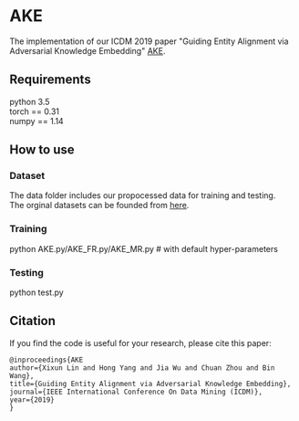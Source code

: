 # AKE
The implementation of our ICDM 2019 paper "Guiding Entity Alignment via Adversarial Knowledge Embedding" [AKE](http://ddl.escience.cn/ff/endH).
## Requirements
python 3.5  
 torch == 0.31  
   numpy == 1.14
## How to use
### Dataset
The data folder includes our propocessed data for training and testing.   
 The orginal datasets can be founded from [here](https://github.com/nju-websoft/JAPE). 
### Training 
python AKE.py/AKE_FR.py/AKE_MR.py # with default hyper-parameters 
### Testing 
python test.py
## Citation 
If you find the code is useful for your research, please cite this paper:
```
@inproceedings{AKE
author={Xixun Lin and Hong Yang and Jia Wu and Chuan Zhou and Bin Wang},
title={Guiding Entity Alignment via Adversarial Knowledge Embedding},
journal={IEEE International Conference On Data Mining (ICDM)},
year={2019}
}
```

